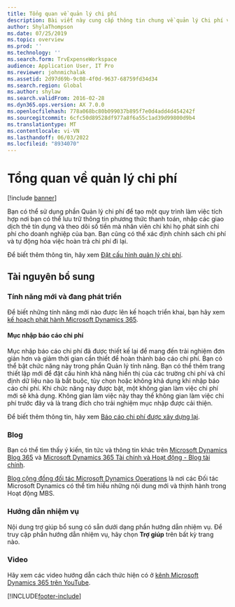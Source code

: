 ```yaml
---
title: Tổng quan về quản lý chi phí
description: Bài viết này cung cấp thông tin chung về quản lý Chi phí và các liên kết đến các tài nguyên bổ sung. Bạn có thể sử dụng phần Quản lý chi phí để tạo một quy trình làm việc tích hợp nơi bạn có thể lưu trữ thông tin phương thức thanh toán, nhập các giao dịch thẻ tín dụng và theo dõi số tiền mà nhân viên chi khi họ phát sinh chi phí cho doanh nghiệp của bạn.
author: ShylaThompson
ms.date: 07/25/2019
ms.topic: overview
ms.prod: ''
ms.technology: ''
ms.search.form: TrvExpenseWorkspace
audience: Application User, IT Pro
ms.reviewer: johnmichalak
ms.assetid: 2d97d69b-9c08-4f0d-9637-68759fd34d34
ms.search.region: Global
ms.author: shylaw
ms.search.validFrom: 2016-02-28
ms.dyn365.ops.version: AX 7.0.0
ms.openlocfilehash: 778a068bc80b099037b895f7e0d4add4d454242f
ms.sourcegitcommit: 6cfc50d89528df977a8f6a55c1ad39d99800d9b4
ms.translationtype: MT
ms.contentlocale: vi-VN
ms.lasthandoff: 06/03/2022
ms.locfileid: "8934070"
---
```

# <a name="expense-management-overview"></a>Tổng quan về quản lý chi phí

[!include [banner](../includes/banner.md)]

Bạn có thể sử dụng phần Quản lý chi phí để tạo một quy trình làm việc tích hợp nơi bạn có thể lưu trữ thông tin phương thức thanh toán, nhập các giao dịch thẻ tín dụng và theo dõi số tiền mà nhân viên chi khi họ phát sinh chi phí cho doanh nghiệp của bạn. Bạn cũng có thể xác định chính sách chi phí và tự động hóa việc hoàn trả chi phí đi lại.

Để biết thêm thông tin, hãy xem [Đặt cấu hình quản lý chi phí](plan-expense-management.md).

## <a name="additional-resources"></a>Tài nguyên bổ sung

### <a name="whats-new-and-in-development"></a>Tính năng mới và đang phát triển

Để biết những tính năng mới nào được lên kế hoạch triển khai, bạn hãy xem [kế hoạch phát hành Microsoft Dynamics 365](/dynamics365/release-plans/).

#### <a name="expense-report-entry"></a>Mục nhập báo cáo chi phí

Mục nhập báo cáo chi phí đã được thiết kế lại để mang đến trải nghiệm đơn giản hơn và giảm thời gian cần thiết để hoàn thành báo cáo chi phí. Bạn có thể bật chức năng này trong phần Quản lý tính năng. Bạn có thể thêm trang thiết lập mới để đặt cấu hình khả năng hiển thị của các trường chi phí và chỉ định dữ liệu nào là bắt buộc, tùy chọn hoặc không khả dụng khi nhập báo cáo chi phí. Khi chức năng này được bật, một không gian làm việc chi phí mới sẽ khả dụng. Không gian làm việc này thay thế không gian làm việc chi phí trước đây và là trang đích cho trải nghiệm mục nhập được cải thiện.

Để biết thêm thông tin, hãy xem [Báo cáo chi phí được xây dựng lại](ExpenseWorkspaceNew.md).

### <a name="blogs"></a>Blog

Bạn có thể tìm thấy ý kiến, tin tức và thông tin khác trên [Microsoft Dynamics Blog 365](https://community.dynamics.com/b/msftdynamicsblog?c=Enterprise) và [Microsoft Dynamics 365 Tài chính và Hoạt động - Blog tài chính](https://community.dynamics.com/365/financeandoperations/b/financials).

[Blog cộng đồng đối tác Microsoft Dynamics Operations](https://community.dynamics.com/partner/b/operationspartnercommunityblog) là nơi các Đối tác Microsoft Dynamics có thể tìm hiểu những nội dung mới và thịnh hành trong Hoạt động MBS.

### <a name="task-guides"></a>Hướng dẫn nhiệm vụ

Nội dung trợ giúp bổ sung có sẵn dưới dạng phần hướng dẫn nhiệm vụ. Để truy cập phần hướng dẫn nhiệm vụ, hãy chọn **Trợ giúp** trên bất kỳ trang nào.

### <a name="videos"></a>Video

Hãy xem các video hướng dẫn cách thức hiện có ở [kênh Microsoft Dynamics 365 trên YouTube](https://www.youtube.com/channel/UCJGCg4rB3QSs8y_1FquelBQ).


[!INCLUDE[footer-include](../includes/footer-banner.md)]